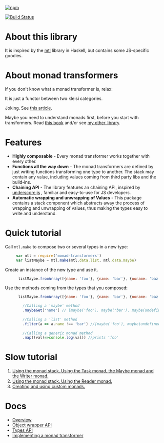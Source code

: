 

[ ![npm](https://nodei.co/npm/monad-transformers.png?downloads=true&downloadRank=true&stars=true)](https://www.npmjs.com/package/monad-transformers)

[![Build Status](https://travis-ci.org/boris-marinov/monad-transformers.svg?branch=master)](https://travis-ci.org/boris-marinov/monad-transformers)
# About this library

It is inspired by the [mtl](https://hackage.haskell.org/package/mtl) library in Haskell, but contains some JS-specific goodies.

# About monad transformers

If you don't know what a monad transformer is, relax:

It is just a functor between two kleisi categories.

Joking. See [this article](http://book.realworldhaskell.org/read/monad-transformers.html).

Maybe you need to understand monads first, before you start with transformers. 
Read [this book](https://github.com/MostlyAdequate/mostly-adequate-guide) and/or
see [my other library](http://boris-marinov.github.io/funktion/).


# Features 

- **Highly composable** - Every monad transformer works together with every other. 
- **Functions all the way down** - The monad transformers are defined by just writing functions transforming one type to another. The stack may contain any value, including values coming from third party libs and the build-ins.
- **Chaining API** - The library features an chaining API, inspired by [underscore.js](http://underscorejs.org/#chaining)
, familiar and easy-to-use for JS developers.
- **Automatic wrapping and unwrapping of Values** - This package contains a stack component which abstracts away the process of wrapping and unwrapping of values, thus making the types easy to write and understand.

# Quick tutorial

Call `mtl.make` to compose two or several types in a new type:

```js
     var mtl = require('monad-transformers')
     var listMaybe = mtl.make(mtl.data.list, mtl.data.maybe)
```

Create an instance of the new type and use it.
  
```js
      listMaybe.fromArray([{name: 'foo'}, {name: 'bar'}, {noname: 'baz'}])
```

Use the methods coming from the types that you composed:

```js
      listMaybe.fromArray([{name: 'foo'}, {name: 'bar'}, {noname: 'baz'}])

        //Calling a 'maybe' method
        .maybeGet('name') // [maybe('foo'), maybe('bar'), maybe(undefined)]
        
        //Calling a 'list' method
        .filter(a => a.name !== 'bar') //[maybe('foo'), maybe(undefined)]
        
        //Calling a generic monad method
        .map((val)=>console.log(val)) //prints 'foo'
```

# Slow tutorial
  1. [Using the monad stack. Using the Task monad, the Maybe monad and the Writer monad.](docs/tutorial/p1.md)
  2. [Using the monad stack. Using the Reader monad.](docs/tutorial/p2.md)
  2. [Creating and using custom monads.](docs/tutorial/p3.md)
  
# Docs
* [Overview](docs/overview.md)
* [Object wrapper API](docs/wrapper.md)
* [Types API](docs/api.md)
* [Implementing a monad transformer](docs/implementing-transformer.md)
